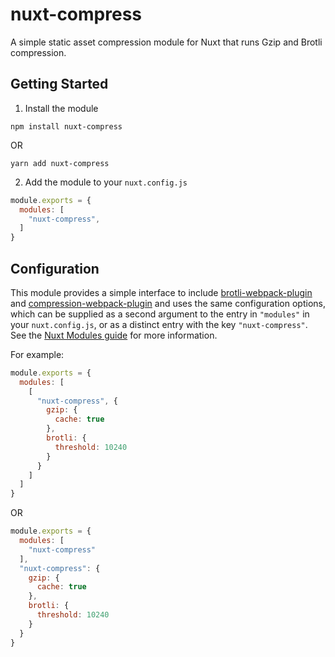 # nuxt-compress

A simple static asset compression module for Nuxt that runs Gzip and
Brotli compression.

## Getting Started

1) Install the module

```console
npm install nuxt-compress
```

OR

```console
yarn add nuxt-compress
```

2) Add the module to your `nuxt.config.js`

```js
module.exports = {
  modules: [
    "nuxt-compress",
  ]
}
```

## Configuration

This module provides a simple interface to include
[brotli-webpack-plugin](https://github.com/mynameiswhm/brotli-webpack-plugin)
and
[compression-webpack-plugin](https://github.com/webpack-contrib/compression-webpack-plugin)
and uses the same configuration options, which can be supplied as a
second argument to the entry in `"modules"` in your `nuxt.config.js`, or as
a distinct entry with the key `"nuxt-compress"`. See the
[Nuxt Modules guide](https://nuxtjs.org/guide/modules/) for more information.

For example:

```js
module.exports = {
  modules: [
    [
      "nuxt-compress", {
        gzip: {
          cache: true
        },
        brotli: {
          threshold: 10240
        }
      }
    ]
  ]
}
```

OR

```js
module.exports = {
  modules: [
    "nuxt-compress"
  ],
  "nuxt-compress": {
    gzip: {
      cache: true
    },
    brotli: {
      threshold: 10240
    }
  }
}
```
